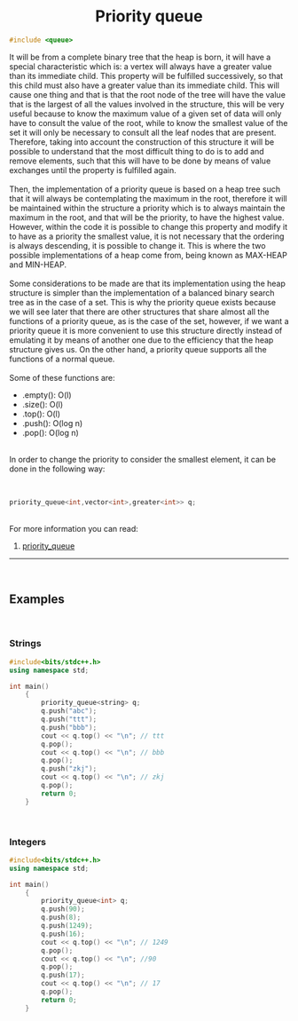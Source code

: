 <h1 align="center">Priority queue</h1>

```c++
#include <queue>
```

<p>
It will be from a complete binary tree that the heap is born, it will have a special characteristic which is: a vertex will always have a greater value than its immediate child. This property will be fulfilled successively, so that this child must also have a greater value than its immediate child. This will cause one thing and that is that the root node of the tree will have the value that is the largest of all the values involved in the structure, this will be very useful because to know the maximum value of a given set of data will only have to consult the value of the root, while to know the smallest value of the set it will only be necessary to consult all the leaf nodes that are present.
Therefore, taking into account the construction of this structure it will be possible to understand that the most difficult thing to do is to add and remove elements, such that this will have to be done by means of value exchanges until the property is fulfilled again.<br><br>
Then, the implementation of a priority queue is based on a heap tree such that it will always be contemplating the maximum in the root, therefore it will be maintained within the structure a priority which is to always maintain the maximum in the root, and that will be the priority, to have the highest value. However, within the code it is possible to change this property and modify it to have as a priority the smallest value, it is not necessary that the ordering is always descending, it is possible to change it. This is where the two possible implementations of a heap come from, being known as MAX-HEAP and MIN-HEAP.<br><br>
Some considerations to be made are that its implementation using the heap structure is simpler than the implementation of a balanced binary search tree as in the case of a set. This is why the priority queue exists because we will see later that there are other structures that share almost all the functions of a priority queue, as is the case of the set, however, if we want a priority queue it is more convenient to use this structure directly instead of emulating it by means of another one due to the efficiency that the heap structure gives us.
On the other hand, a priority queue supports all the functions of a normal queue. <br><br>
Some of these functions are:
<ul>
<li>.empty(): O(l)</li>
<li>.size(): O(l)</li>
<li>.top(): O(l)</li>
<li>.push(): O(log n)</li>
<li>.pop(): O(log n)</li>
</ul><br>
In order to change the priority to consider the smallest element, it can be done in the following way:<br>
</p>
<br>

```c++
priority_queue<int,vector<int>,greater<int>> q;
```
<br>
For more information you can read:
<ol>
<li><a href="https://cplusplus.com/reference/queue/priority_queue/" >priority_queue</a></li>
</ol><hr><br>
<h2>Examples</h2>
<br>

<h3>Strings</h3>

```c++
#include<bits/stdc++.h>
using namespace std;

int main()
    {
        priority_queue<string> q; 
		q.push("abc"); 
		q.push("ttt"); 
		q.push("bbb");
        cout << q.top() << "\n"; // ttt
        q.pop();
        cout << q.top() << "\n"; // bbb
        q.pop();
        q.push("zkj");
        cout << q.top() << "\n"; // zkj
        q.pop();
        return 0;
    }
```

<br>
<h3>Integers</h3>

```c++
#include<bits/stdc++.h>
using namespace std;

int main()
    {
        priority_queue<int> q;
        q.push(90);
        q.push(8);
        q.push(1249);
        q.push(16);
        cout << q.top() << "\n"; // 1249
        q.pop();
        cout << q.top() << "\n"; //90
        q.pop();
        q.push(17);
        cout << q.top() << "\n"; // 17
        q.pop();
        return 0;
    }
```